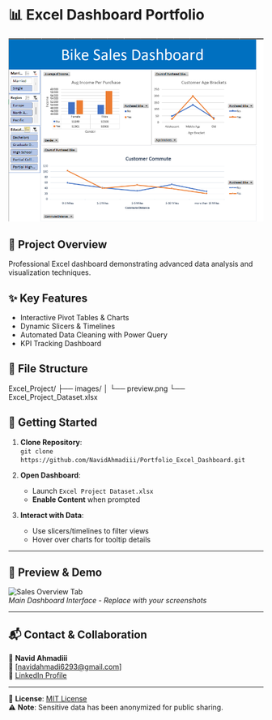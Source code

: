 # 📊 Excel Dashboard Portfolio

![Dashboard Preview](https://raw.githubusercontent.com/NavidAhmadiii/Portfolio_Excel_Dashboard/master/images/preview.png)
## 🚀 Project Overview
Professional Excel dashboard demonstrating advanced data analysis and visualization techniques.

## ✨ Key Features
- Interactive Pivot Tables & Charts
- Dynamic Slicers & Timelines
- Automated Data Cleaning with Power Query
- KPI Tracking Dashboard

## 📂 File Structure
Excel_Project/
├── images/
│   └── preview.png
└── Excel_Project_Dataset.xlsx

## 🚦 **Getting Started**  
1. **Clone Repository**:  
   `git clone https://github.com/NavidAhmadiii/Portfolio_Excel_Dashboard.git`  

2. **Open Dashboard**:  
   - Launch `Excel Project Dataset.xlsx`  
   - **Enable Content** when prompted  

3. **Interact with Data**:  
   - Use slicers/timelines to filter views  
   - Hover over charts for tooltip details  

---

## 📸 **Preview & Demo**  
![Sales Overview Tab](/images/preview1.png)  
*Main Dashboard Interface - Replace with your screenshots*  

---

## 📬 **Contact & Collaboration**  
👤 **Navid Ahmadiii**  
📧 [navidahmadi6293@gmail.com]  
🔗 [LinkedIn Profile](https://https://www.linkedin.com/in/navid-ahmadii/)

---

📄 **License**: [MIT License](https://choosealicense.com/licenses/mit/)  
⚠️ **Note**: Sensitive data has been anonymized for public sharing.  
